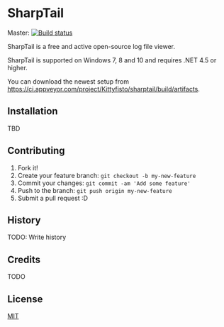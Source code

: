 # SharpTail

Master: [![Build status](https://ci.appveyor.com/api/projects/status/mripd18s222ue6gm?svg=true)](https://ci.appveyor.com/project/Kittyfisto/sharptail)  

SharpTail is a free and active open-source log file viewer.

SharpTail is supported on Windows 7, 8 and 10 and requires .NET 4.5 or higher.

You can download the newest setup from https://ci.appveyor.com/project/Kittyfisto/sharptail/build/artifacts.

## Installation

TBD

## Contributing

1. Fork it!
2. Create your feature branch: `git checkout -b my-new-feature`
3. Commit your changes: `git commit -am 'Add some feature'`
4. Push to the branch: `git push origin my-new-feature`
5. Submit a pull request :D

## History

TODO: Write history

## Credits

TODO

## License

[MIT](http://opensource.org/licenses/MIT)
